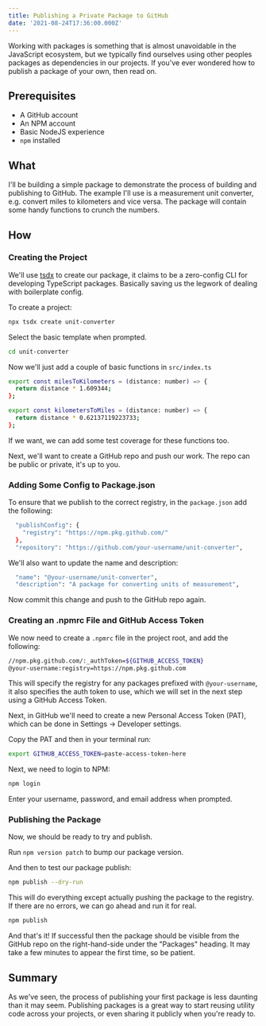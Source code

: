 ```yaml
---
title: Publishing a Private Package to GitHub
date: '2021-08-24T17:36:00.000Z'
---
```


Working with packages is something that is almost unavoidable in the JavaScript ecosystem, but we typically find ourselves using other peoples packages as dependencies in our projects. If you've ever wondered how to publish a package of your own, then read on.

## Prerequisites

- A GitHub account
- An NPM account
- Basic NodeJS experience
- `npm` installed

## What

I'll be building a simple package to demonstrate the process of building and publishing to GitHub.
The example I'll use is a measurement unit converter, e.g. convert miles to kilometers and vice versa. The package will contain some handy functions to crunch the numbers.

## How

### Creating the Project

We'll use [tsdx](https://tsdx.io/) to create our package, it claims to be a zero-config CLI for developing TypeScript packages. Basically saving us the legwork of dealing with boilerplate config.

To create a project:

```bash
npx tsdx create unit-converter
```

Select the basic template when prompted.

```bash
cd unit-converter
```

Now we'll just add a couple of basic functions in `src/index.ts`

```bash
export const milesToKilometers = (distance: number) => {
  return distance * 1.609344;
};

export const kilometersToMiles = (distance: number) => {
  return distance * 0.62137119223733;
};
```

If we want, we can add some test coverage for these functions too.

Next, we'll want to create a GitHub repo and push our work. The repo can be public or private, it's up to you.

### Adding Some Config to Package.json

To ensure that we publish to the correct registry, in the `package.json` add the following:

```bash
  "publishConfig": {
    "registry": "https://npm.pkg.github.com/"
  },
  "repository": "https://github.com/your-username/unit-converter",
```

We'll also want to update the name and description:

```bash
  "name": "@your-username/unit-converter",
  "description": "A package for converting units of measurement",
```

Now commit this change and push to the GitHub repo again.

### Creating an .npmrc File and GitHub Access Token

We now need to create a `.npmrc` file in the project root, and add the following:

```bash
//npm.pkg.github.com/:_authToken=${GITHUB_ACCESS_TOKEN}
@your-username:registry=https://npm.pkg.github.com
```

This will specify the registry for any packages prefixed with `@your-username`, it also specifies the auth token to use, which we will set in the next step using a GitHub Access Token.

Next, in GitHub we'll need to create a new Personal Access Token (PAT), which can be done in Settings -> Developer settings.

Copy the PAT and then in your terminal run:

```bash
export GITHUB_ACCESS_TOKEN=paste-access-token-here
```

Next, we need to login to NPM:

```bash
npm login
```

Enter your username, password, and email address when prompted.

### Publishing the Package

Now, we should be ready to try and publish.

Run `npm version patch` to bump our package version.

And then to test our package publish:

```bash
npm publish --dry-run
```

This will do everything except actually pushing the package to the registry. If there are no errors, we can go ahead and run it for real.

```bash
npm publish
```

And that's it! If successful then the package should be visible from the GitHub repo on the right-hand-side under the "Packages" heading. It may take a few minutes to appear the first time, so be patient.

## Summary

As we've seen, the process of publishing your first package is less daunting than it may seem. Publishing packages is a great way to start reusing utility code across your projects, or even sharing it publicly when you're ready to.
